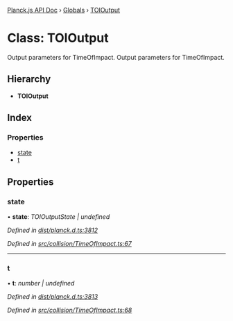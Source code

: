 [Planck.js API Doc](../README.md) › [Globals](../globals.md) › [TOIOutput](toioutput.md)

# Class: TOIOutput

Output parameters for TimeOfImpact.
Output parameters for TimeOfImpact.

## Hierarchy

* **TOIOutput**

## Index

### Properties

* [state](toioutput.md#state)
* [t](toioutput.md#t)

## Properties

###  state

• **state**: *TOIOutputState | undefined*

*Defined in [dist/planck.d.ts:3812](https://github.com/shakiba/planck.js/blob/6a5d3be/dist/planck.d.ts#L3812)*

*Defined in [src/collision/TimeOfImpact.ts:67](https://github.com/shakiba/planck.js/blob/6a5d3be/src/collision/TimeOfImpact.ts#L67)*

___

###  t

• **t**: *number | undefined*

*Defined in [dist/planck.d.ts:3813](https://github.com/shakiba/planck.js/blob/6a5d3be/dist/planck.d.ts#L3813)*

*Defined in [src/collision/TimeOfImpact.ts:68](https://github.com/shakiba/planck.js/blob/6a5d3be/src/collision/TimeOfImpact.ts#L68)*
